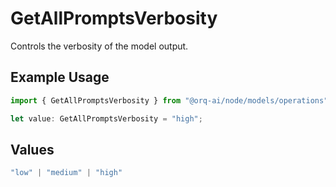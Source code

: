 # GetAllPromptsVerbosity

Controls the verbosity of the model output.

## Example Usage

```typescript
import { GetAllPromptsVerbosity } from "@orq-ai/node/models/operations";

let value: GetAllPromptsVerbosity = "high";
```

## Values

```typescript
"low" | "medium" | "high"
```